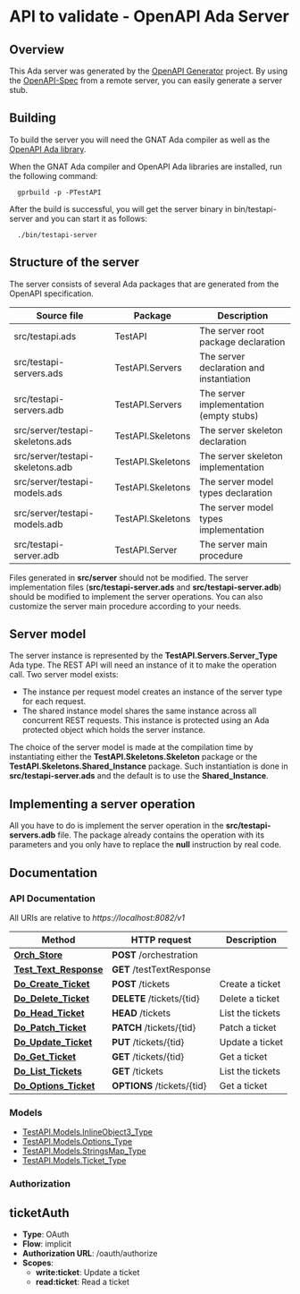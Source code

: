 # API to validate - OpenAPI Ada Server

## Overview

This Ada server was generated by the [OpenAPI Generator](https://openapi-generator.tech) project.
By using the [OpenAPI-Spec](https://github.com/OAI/OpenAPI-Specification) from a remote server,
you can easily generate a server stub.

## Building

To build the server you will need the GNAT Ada compiler as well as
the [OpenAPI Ada library](https://github.com/stcarrez/swagger-ada).

When the GNAT Ada compiler and OpenAPI Ada libraries are installed,
run the following command:

```shell
  gprbuild -p -PTestAPI
```

After the build is successful, you will get the server binary
in bin/testapi-server and you can start it as follows:

```shell
  ./bin/testapi-server
```

## Structure of the server

The server consists of several Ada packages that are generated from
the OpenAPI specification.

Source file | Package | Description
------------ | ------------- | -------------
src/testapi.ads|TestAPI|The server root package declaration
src/testapi-servers.ads|TestAPI.Servers|The server declaration and instantiation
src/testapi-servers.adb|TestAPI.Servers|The server implementation (empty stubs)
src/server/testapi-skeletons.ads|TestAPI.Skeletons|The server skeleton declaration
src/server/testapi-skeletons.adb|TestAPI.Skeletons|The server skeleton implementation
src/server/testapi-models.ads|TestAPI.Skeletons|The server model types declaration
src/server/testapi-models.adb|TestAPI.Skeletons|The server model types implementation
src/testapi-server.adb|TestAPI.Server|The server main procedure

Files generated in **src/server** should not be modified.  The server implementation
files (**src/testapi-server.ads** and **src/testapi-server.adb**) should
be modified to implement the server operations.  You can also customize the server
main procedure according to your needs.

## Server model

The server instance is represented by the **TestAPI.Servers.Server_Type** Ada type.
The REST API will need an instance of it to make the operation call.  Two server model
exists:

- The instance per request model creates an instance of the server type for each request.
- The shared instance model shares the same instance across all concurrent REST requests.  This instance is protected using an Ada protected object which holds the server instance.

The choice of the server model is made at the compilation time by instantiating either
the **TestAPI.Skeletons.Skeleton** package or the **TestAPI.Skeletons.Shared_Instance**
package.  Such instantiation is done in **src/testapi-server.ads** and the default
is to use the **Shared_Instance**.

## Implementing a server operation

All you have to do is implement the server operation in the **src/testapi-servers.adb** file.
The package already contains the operation with its parameters and you only have to replace
the **null** instruction by real code.

## Documentation

### API Documentation

All URIs are relative to *https://localhost:8082/v1*

Method | HTTP request | Description
------------- | ------------- | -------------
[**Orch_Store**](DefaultApi.md#Orch_Store) | **POST** /orchestration | 
[**Test_Text_Response**](DefaultApi.md#Test_Text_Response) | **GET** /testTextResponse | 
[**Do_Create_Ticket**](TicketApi.md#Do_Create_Ticket) | **POST** /tickets | Create a ticket
[**Do_Delete_Ticket**](TicketApi.md#Do_Delete_Ticket) | **DELETE** /tickets/{tid} | Delete a ticket
[**Do_Head_Ticket**](TicketApi.md#Do_Head_Ticket) | **HEAD** /tickets | List the tickets
[**Do_Patch_Ticket**](TicketApi.md#Do_Patch_Ticket) | **PATCH** /tickets/{tid} | Patch a ticket
[**Do_Update_Ticket**](TicketApi.md#Do_Update_Ticket) | **PUT** /tickets/{tid} | Update a ticket
[**Do_Get_Ticket**](TicketsApi.md#Do_Get_Ticket) | **GET** /tickets/{tid} | Get a ticket
[**Do_List_Tickets**](TicketsApi.md#Do_List_Tickets) | **GET** /tickets | List the tickets
[**Do_Options_Ticket**](TicketsApi.md#Do_Options_Ticket) | **OPTIONS** /tickets/{tid} | Get a ticket


### Models

 - [TestAPI.Models.InlineObject3_Type](InlineObject3_Type.md)
 - [TestAPI.Models.Options_Type](Options_Type.md)
 - [TestAPI.Models.StringsMap_Type](StringsMap_Type.md)
 - [TestAPI.Models.Ticket_Type](Ticket_Type.md)


### Authorization


## ticketAuth


- **Type**: OAuth
- **Flow**: implicit
- **Authorization URL**: /oauth/authorize
- **Scopes**: 
  - **write:ticket**: Update a ticket
  - **read:ticket**: Read a ticket

